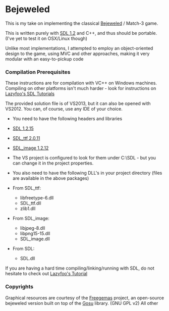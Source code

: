Bejeweled
====================================

This is my take on implementing the classical [Bejeweled](http://en.wikipedia.org/wiki/Bejeweled) / Match-3 game.

This is written purely with [SDL 1.2](http://www.libsdl.org/) and C++, and thus should be portable. (I've yet to test it on OSX/Linux though)

Unlike most implementations, I attempted to employ an object-oriented design to the game, using MVC and other approaches, making it very modular with an easy-to-pickup code

### Compilation Prerequisites 

These instructions are for compilation with VC++ on Windows machines. Compiling on other platforms isn't much harder - look for instructions on [Lazyfoo's SDL Tutorials](http://lazyfoo.net/SDL_tutorials/)

The provided solution file is of VS2013, but it can also be opened with VS2012. You can, of course, use any IDE of your choice.

- You need to have the following headers and libraries
 - [SDL 1.2.15](http://www.libsdl.org/release/SDL-devel-1.2.15-VC.zip)
 - [SDL\_ttf 2.0.11](http://www.libsdl.org/projects/SDL_ttf/release/SDL_ttf-devel-2.0.11-VC.zip) 
 - [SDL\_image 1.2.12](http://www.libsdl.org/projects/SDL_image/release/SDL_image-devel-1.2.12-VC.zip)
 - The VS project is configured to look for them under C:\SDL - but you can change it in the project properties.
- You also need to have the following DLL's in your project directory (files are available in the above packages)
 -  From SDL_ttf:
    - libfreetype-6.dll
    - SDL_ttf.dll
    - zlib1.dll

 - From SDL_image:
    - libjpeg-8.dll
    - libpng15-15.dll
    - SDL_image.dll
 
 - From SDL:
    - SDL.dll

If you are having a hard time compiling/linking/running with SDL, do not hesitate to check out [Lazyfoo's Tutorial](http://lazyfoo.net/SDL_tutorials/lesson01/windows/msvsnet2010e/index.php)

### Copyrights

Graphical resources are courtesy of the [Freegemas](https://code.google.com/p/freegemas/) project, an open-source bejeweled version built on top of the [Gosu](http://www.libgosu.org/) library. (GNU GPL v2)
All other 





